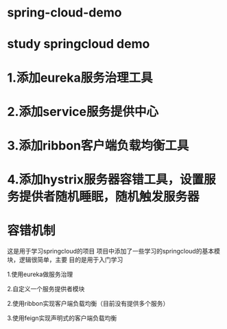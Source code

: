 # spring-cloud-demo
# study springcloud demo
# 1.添加eureka服务治理工具
# 2.添加service服务提供中心
# 3.添加ribbon客户端负载均衡工具
# 4.添加hystrix服务器容错工具，设置服务提供者随机睡眠，随机触发服务器
# 容错机制

这是用于学习springcloud的项目
项目中添加了一些学习的springcloud的基本模块，逻辑很简单，主要
目的是用于入门学习

1.使用eureka做服务治理

2.自定义一个服务提供者模块

2.使用ribbon实现客户端负载均衡（目前没有提供多个服务）

3.使用feign实现声明式的客户端负载均衡
